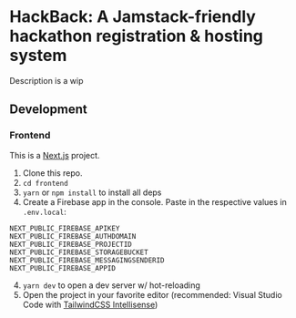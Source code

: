 # HackBack: A Jamstack-friendly hackathon registration & hosting system

Description is a wip

## Development

### Frontend

This is a [Next.js](https://nextjs.org/) project.

1. Clone this repo.
2. `cd frontend`
3. `yarn` or `npm install` to install all deps
4. Create a Firebase app in the console. Paste in the respective values in `.env.local`:

```
NEXT_PUBLIC_FIREBASE_APIKEY
NEXT_PUBLIC_FIREBASE_AUTHDOMAIN
NEXT_PUBLIC_FIREBASE_PROJECTID
NEXT_PUBLIC_FIREBASE_STORAGEBUCKET
NEXT_PUBLIC_FIREBASE_MESSAGINGSENDERID
NEXT_PUBLIC_FIREBASE_APPID
```

4. `yarn dev` to open a dev server w/ hot-reloading
5. Open the project in your favorite editor (recommended: Visual Studio Code with [TailwindCSS Intellisense](https://marketplace.visualstudio.com/items?itemName=bradlc.vscode-tailwindcss))
